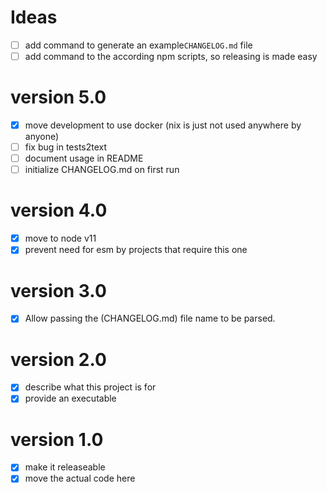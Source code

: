# Ideas
- [ ] add command to generate an example`CHANGELOG.md` file
- [ ] add command to the according npm scripts, so releasing is made easy

# version 5.0
- [x] move development to use docker (nix is just not used anywhere by anyone)
- [ ] fix bug in tests2text
- [ ] document usage in README
- [ ] initialize CHANGELOG.md on first run

# version 4.0
- [x] move to node v11
- [x] prevent need for esm by projects that require this one

# version 3.0
- [x] Allow passing the (CHANGELOG.md) file name to be parsed.

# version 2.0
- [x] describe what this project is for
- [x] provide an executable

# version 1.0
- [x] make it releaseable
- [x] move the actual code here